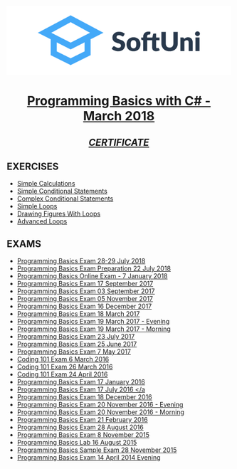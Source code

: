 <p align="center"><img src="https://github.com/blazarow09/ProgrammingBasicsWithCsharp/blob/master/img/logo.png" /></p>

# <a href="https://softuni.bg/trainings/1896/programming-basics-with-csharp-march-2018/open#lesson-7992"><p align="center">Programming Basics with C# - March 2018<p></a>

## <p align="center"> <a href="https://softuni.bg/certificates/details/56636/8b08c9d3" > *CERTIFICATE* </a> </p>

## EXERCISES
* <a href="https://github.com/blazarow09/ProgrammingBasicsWithCsharp/tree/master/Simple%20Calculations" > Simple Calculations </a>
* <a href="https://github.com/blazarow09/ProgrammingBasicsWithCsharp/tree/master/Simple%20Conditional%20Statements" > Simple Conditional Statements </a>
* <a href="https://github.com/blazarow09/ProgrammingBasicsWithCsharp/tree/master/Complex%20Conditional%20Statements" > Complex Conditional Statements </a>
* <a href="https://github.com/blazarow09/ProgrammingBasicsWithCsharp/tree/master/Simple%20Loops" > Simple Loops </a>
* <a href="https://github.com/blazarow09/ProgrammingBasicsWithCsharp/tree/master/Drawing%20Figures%20with%20Loops" > Drawing Figures With Loops </a>
* <a href="https://github.com/blazarow09/ProgrammingBasicsWithCsharp/tree/master/Advanced%20Loops" > Advanced Loops </a>

## EXAMS
* <a href="https://github.com/blazarow09/ProgrammingBasicsWithCsharp/tree/master/Porgramming%20Basics%20Exam%2028-29%20July%202018" > Programming Basics Exam 28-29 July 2018 </a>
* <a href="https://github.com/blazarow09/ProgrammingBasicsWithCsharp/tree/master/Programming%20Basics%20Exam%20Preparation%2022%20July%202018" > Programming Basics Exam Preparation 22 July 2018 </a>
* <a href="https://github.com/blazarow09/ProgrammingBasicsWithCsharp/tree/master/Programming%20Basics%20Online%20Exam%20-%207%20January%202018" > Programming Basics Online Exam - 7 January 2018 </a>
* <a href="https://github.com/blazarow09/ProgrammingBasicsWithCsharp/tree/master/Programming%20Basics%20Exam%20-%2017%20September%202017" > Programming Basics Exam 17 September 2017 </a>
* <a href="https://github.com/blazarow09/ProgrammingBasicsWithCsharp/tree/master/Programming%20Basics%20Exam%20-%2003%20September%202017" > Programming Basics Exam 03 September 2017 </a>
* <a href="https://github.com/blazarow09/ProgrammingBasicsWithCsharp/tree/master/Programming%20Basics%20Exam%20-%2005%20November%202017" > Programming Basics Exam 05 November 2017 </a>
* <a href="https://github.com/blazarow09/ProgrammingBasicsWithCsharp/tree/master/Programming%20Basics%20Exam%20-%2016%20December%202017" > Programming Basics Exam 16 December 2017 </a>
* <a href="https://github.com/blazarow09/ProgrammingBasicsWithCsharp/tree/master/Programming%20Basics%20Exam%20-%2018%20March%202017" > Programming Basics Exam 18 March 2017 </a>
* <a href="https://github.com/blazarow09/ProgrammingBasicsWithCsharp/tree/master/Programming%20Basics%20Exam%20-%2019%20March%202017%20-%20Evening" > Programming Basics Exam 19 March 2017 - Evening </a>
* <a href="https://github.com/blazarow09/ProgrammingBasicsWithCsharp/tree/master/Programming%20Basics%20Exam%20-%2019%20March%202017%20-%20Morning" > Programming Basics Exam 19 March 2017 - Morning </a>
* <a href="https://github.com/blazarow09/ProgrammingBasicsWithCsharp/tree/master/Programming%20Basics%20Exam%20-%2023%20July%202017" > Programming Basics Exam 23 July 2017 </a>
* <a href="https://github.com/blazarow09/ProgrammingBasicsWithCsharp/tree/master/Programming%20Basics%20Exam%20-%2025%20June%202017" > Programming Basics Exam 25 June 2017 </a>
* <a href="https://github.com/blazarow09/ProgrammingBasicsWithCsharp/tree/master/Programming%20Basics%20Exam%20-%207%20May%202017" > Programming Basics Exam 7 May 2017 </a>
* <a href="https://github.com/blazarow09/ProgrammingBasicsWithCsharp/tree/master/Coding%20101%20Exam%20-%206%20March%202016" > Coding 101 Exam 6 March 2016 </a>
* <a href="https://github.com/blazarow09/ProgrammingBasicsWithCsharp/tree/master/Coding%20101%20Exam%20-%2026%20March%202016" > Coding 101 Exam 26 March 2016 </a>
* <a href="https://github.com/blazarow09/ProgrammingBasicsWithCsharp/tree/master/Coding%20101%20Exam%20-%2024%20April%202016" > Coding 101 Exam 24 April 2016 </a>
* <a href="https://github.com/blazarow09/ProgrammingBasicsWithCsharp/tree/master/Programming%20Basics%20Exam%20-%2017%20January%202016" > Programming Basics Exam 17 January 2016 </a>
* <a href="https://github.com/blazarow09/ProgrammingBasicsWithCsharp/tree/master/Programming%20Basics%20Exam%20-%2017%20July%202016" > Programming Basics Exam 17 July 2016 </a
* <a href="https://github.com/blazarow09/ProgrammingBasicsWithCsharp/tree/master/Programming%20Basics%20Exam%20-%2018%20December%202016" > Programming Basics Exam 18 December 2016 </a>
* <a href="https://github.com/blazarow09/ProgrammingBasicsWithCsharp/tree/master/Programming%20Basics%20Exam%20-%2020%20November%202016%20-%20Evening" > Programming Basics Exam 20 November 2016 - Evening </a>
* <a href="https://github.com/blazarow09/ProgrammingBasicsWithCsharp/tree/master/Programming%20Basics%20Exam%20-%2020%20November%202016%20-%20Morning" > Programming Basics Exam 20 November 2016 - Morning </a>
* <a href="https://github.com/blazarow09/ProgrammingBasicsWithCsharp/tree/master/Programming%20Basics%20Exam%20-%2021%20February%202016" > Programming Basics Exam 21 February 2016 </a>
* <a href="https://github.com/blazarow09/ProgrammingBasicsWithCsharp/tree/master/Programming%20Basics%20Exam%20-%2028%20August%202016" > Programming Basics Exam 28 August 2016 </a>
* <a href="https://github.com/blazarow09/ProgrammingBasicsWithCsharp/tree/master/Programming%20Basics%20Exam%20-%208%20November%202015" > Programming Basics Exam 8 November 2015 </a>
* <a href="https://github.com/blazarow09/ProgrammingBasicsWithCsharp/tree/master/Programming%20Basics%20Lab%20-%2016%20August%202015" > Programming Basics Lab 16 August 2015 </a>
* <a href="https://github.com/blazarow09/ProgrammingBasicsWithCsharp/tree/master/Programming%20Basics%20Sample%20Exam%20-%2028%20November%202015" > Programming Basics Sample Exam 28 November 2015 </a>
* <a href="https://github.com/blazarow09/ProgrammingBasicsWithCsharp/tree/master/Programming%20Basics%20Exam%2014%20April%202014%20Evening" > Programming Basics Exam 14 April 2014 Evening </a>


